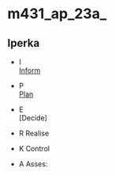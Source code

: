 # m431_ap_23a_

## Iperka

* I <br>
  [Inform]
  

* P <br>
 [Plan]


* E <br>
  [Decide]

  
* R
  Realise
* K
  Control
* A
  Asses:







[Inform]: https://github.com/andrinruegg/m431_ap_23a_/blob/main/Documentary/IPERKA/Inform
[Plan]: https://github.com/andrinruegg/m431_ap_23a_/blob/main/Documentary/IPERKA/Plan
